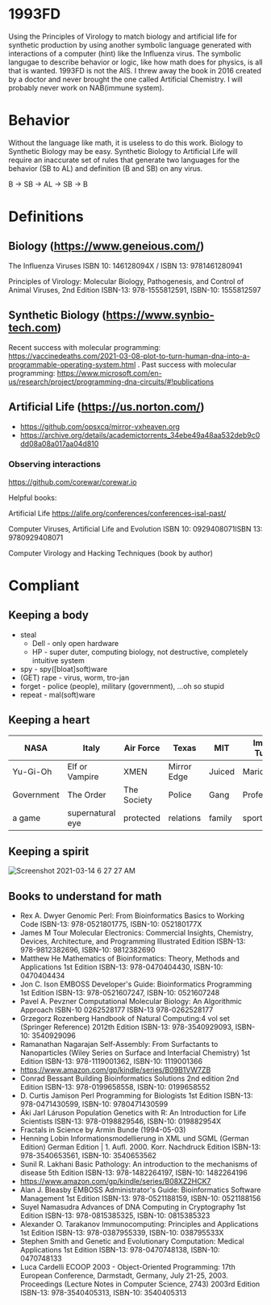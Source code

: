 # 1993FD
Using the Principles of Virology to match biology and artificial life for synthetic production by using another symbolic language generated with interactions of a computer (hint) like the Influenza virus. The symbolic langugae to describe behavior or logic, like how math does for physics, is all that is wanted. 1993FD is not the AIS. I threw away the book in 2016 created by a doctor and never brought the one called Artificial Chemistry. I will probably never work on NAB(immune system).

# Behavior

Without the language like math, it is useless to do this work. Biology to Synthetic Biology may be easy. Synthetic Biology to Artificial Life will require an inaccurate set of rules that generate two languages for the behavior (SB to AL) and definition (B and SB) on any virus.

B -> SB -> AL -> SB -> B

# Definitions
## Biology (https://www.geneious.com/)

The Influenza Viruses
ISBN 10: 146128094X / ISBN 13: 9781461280941

Principles of Virology: Molecular Biology, Pathogenesis, and Control of Animal Viruses, 2nd Edition
ISBN-13: 978-1555812591, ISBN-10: 1555812597

## Synthetic Biology (https://www.synbio-tech.com)

Recent success with molecular programming: https://vaccinedeaths.com/2021-03-08-plot-to-turn-human-dna-into-a-programmable-operating-system.html .
Past success with molecular programming: https://www.microsoft.com/en-us/research/project/programming-dna-circuits/#!publications

## Artificial Life (https://us.norton.com/)

* https://github.com/opsxcq/mirror-vxheaven.org
* https://archive.org/details/academictorrents_34ebe49a48aa532deb9c0dd08a08a017aa04d810

### Observing interactions

https://github.com/corewar/corewar.io

Helpful books:

Artificial Life
https://alife.org/conferences/conferences-isal-past/

Computer Viruses, Artificial Life and Evolution 
ISBN 10: 0929408071ISBN 13: 9780929408071

Computer Virology and Hacking Techniques
(book by author)

# Compliant
## Keeping a body

* steal
  * Dell - only open hardware
  * HP - super duter, computing biology, not destructive, completely intuitive system
* spy - spy([bloat]soft)ware
* (GET) rape - virus, worm, tro-jan
* forget - police (people), military (government), ...oh so stupid
* repeat - mal(soft)ware

## Keeping a heart

NASA               | Italy            | Air Force    | Texas        | MIT          | Import Tuner | Waiting 2030 | Waiting 2040
------------       | -------------    | ------------ | ------------ | ------------ | ------------ | ------------ | ------------
Yu-Gi-Oh           | Elf or Vampire   | XMEN         | Mirror Edge  | Juiced       | Mario        | Zelda        |
Government         | The Order        | The Society  | Police       | Gang         | Professional | Ariana       |
a game             | supernatural eye | protected    | relations    | family       | sport        | character    | 

## Keeping a spirit
![Screenshot 2021-03-14 6 27 27 AM](https://user-images.githubusercontent.com/58202540/111066701-6c2c5800-848e-11eb-9bf2-e07e4c1660a8.png)

## Books to understand for math

* Rex A. Dwyer Genomic Perl: From Bioinformatics Basics to Working Code ISBN-13: 978-0521801775, ISBN-10: 052180177X
* James M Tour Molecular Electronics: Commercial Insights, Chemistry, Devices, Architecture, and Programming Illustrated Edition ISBN-13: 978-9812382696, ISBN-10: 9812382690
* Matthew He Mathematics of Bioinformatics: Theory, Methods and Applications 1st Edition ISBN-13: 978-0470404430, ISBN-10: 0470404434
* Jon C. Ison EMBOSS Developer's Guide: Bioinformatics Programming 1st Edition ISBN-13: 978-0521607247, ISBN-10: 0521607248
* Pavel A. Pevzner Computational Molecular Biology: An Algorithmic Approach ISBN-10	‎0262528177 ISBN-13	‎978-0262528177
* Grzegorz Rozenberg Handbook of Natural Computing:4 vol set (Springer Reference) 2012th Edition ISBN-13: 978-3540929093, ISBN-10: 3540929096
* Ramanathan Nagarajan Self-Assembly: From Surfactants to Nanoparticles (Wiley Series on Surface and Interfacial Chemistry) 1st Edition ISBN-13: 978-1119001362, ISBN-10: 1119001366
* https://www.amazon.com/gp/kindle/series/B09B1VW7ZB
* Conrad Bessant Building Bioinformatics Solutions 2nd edition 2nd Edition ISBN-13: 978-0199658558, ISBN-10: 0199658552
* D. Curtis Jamison Perl Programming for Biologists 1st Edition ISBN-13: 978-0471430599, ISBN-10: 9780471430599
* Áki Jarl Láruson Population Genetics with R: An Introduction for Life Scientists ISBN-13: 978-0198829546, ISBN-10: 019882954X
* Fractals in Science by Armin Bunde (1994-05-03)
* Henning Lobin Informationsmodellierung in XML und SGML (German Edition) German Edition | 1. Aufl. 2000. Korr. Nachdruck Edition ISBN-13: 978-3540653561, ISBN-10: 3540653562
* Sunil R. Lakhani Basic Pathology: An introduction to the mechanisms of disease 5th Edition ISBN-13: 978-1482264197, ISBN-10: 1482264196
* https://www.amazon.com/gp/kindle/series/B08XZ2HCK7
* Alan J. Bleasby EMBOSS Administrator's Guide: Bioinformatics Software Management 1st Edition ISBN-13: 978-0521188159, ISBN-10: 0521188156
* Suyel Namasudra Advances of DNA Computing in Cryptography 1st Edition ISBN-13: 978-0815385325, ISBN-10: 0815385323
* Alexander O. Tarakanov Immunocomputing: Principles and Applications 1st Edition ISBN-13: 978-0387955339, ISBN-10: 038795533X
* Stephen Smith and Genetic and Evolutionary Computation: Medical Applications 1st Edition ISBN-13: 978-0470748138, ISBN-10: 0470748133
* Luca Cardelli ECOOP 2003 - Object-Oriented Programming: 17th European Conference, Darmstadt, Germany, July 21-25, 2003. Proceedings (Lecture Notes in Computer Science, 2743) 2003rd Edition ISBN-13: 978-3540405313, ISBN-10: 3540405313

